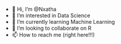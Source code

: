 - 👋 Hi, I’m @Nxatha
- 👀 I’m interested in Data Science
- 🌱 I’m currently learning Machine Learning
- 💞️ I’m looking to collaborate on R 
- 📫 How to reach me (right here!!!)

<!---
Nxatha/Nxatha is a ✨ special ✨ repository because its `README.md` (this file) appears on your GitHub profile.
You can click the Preview link to take a look at your changes.
--->
